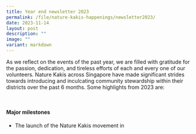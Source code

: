 ```yaml
---
title: Year end newsletter 2023
permalink: /file/nature-kakis-happenings/newsletter2023/
date: 2023-11-14
layout: post
description: ""
image: ""
variant: markdown
---
```

<section>
	<p>As we reflect on the events of the past year, we are filled with gratitude for the passion, dedication, and tireless efforts of each and every one of our volunteers. Nature Kakis across Singapore have made significant strides towards introducing and inculcating community stewardship within their districts over the past 6 months. Some highlights from 2023 are:</p>
	<br>
	</section>
	<section>
	<h4>Major milestones</h4>
<ul>
	<li>The launch of the Nature Kakis movement in </li>
	</ul></section>